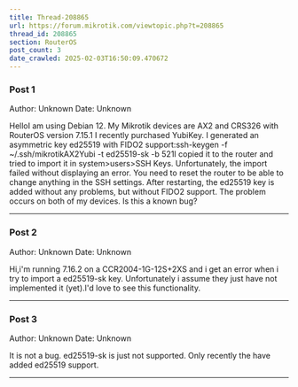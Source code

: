 ```yaml
---
title: Thread-208865
url: https://forum.mikrotik.com/viewtopic.php?t=208865
thread_id: 208865
section: RouterOS
post_count: 3
date_crawled: 2025-02-03T16:50:09.470672
---
```


### Post 1
Author: Unknown
Date: Unknown

HelloI am using Debian 12. My Mikrotik devices are AX2 and CRS326 with RouterOS version 7.15.1 I recently purchased YubiKey. I generated an asymmetric key ed25519 with FIDO2 support:ssh-keygen -f ~/.ssh/mikrotikAX2Yubi -t ed25519-sk -b 521I copied it to the router and tried to import it in system>users>SSH Keys. Unfortunately, the import failed without displaying an error. You need to reset the router to be able to change anything in the SSH settings. After restarting, the ed25519 key is added without any problems, but without FIDO2 support. The problem occurs on both of my devices. Is this a known bug?

---
### Post 2
Author: Unknown
Date: Unknown

Hi,i'm running 7.16.2 on a CCR2004-1G-12S+2XS and i get an error when i try to import a ed25519-sk key. Unfortunately i assume they just have not implemented it (yet).I'd love to see this functionality.

---
### Post 3
Author: Unknown
Date: Unknown

It is not a bug. ed25519-sk is just not supported. Only recently the have added ed25519 support.

---
